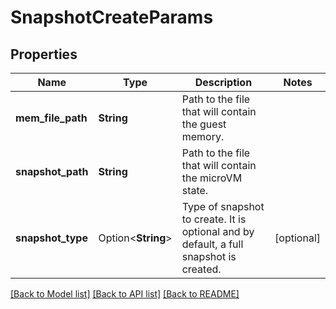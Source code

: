 # SnapshotCreateParams

## Properties

Name | Type | Description | Notes
------------ | ------------- | ------------- | -------------
**mem_file_path** | **String** | Path to the file that will contain the guest memory. | 
**snapshot_path** | **String** | Path to the file that will contain the microVM state. | 
**snapshot_type** | Option<**String**> | Type of snapshot to create. It is optional and by default, a full snapshot is created. | [optional]

[[Back to Model list]](../README.md#documentation-for-models) [[Back to API list]](../README.md#documentation-for-api-endpoints) [[Back to README]](../README.md)


